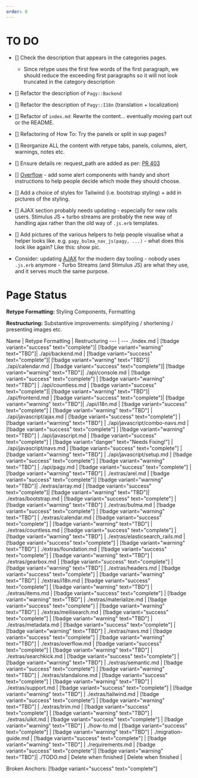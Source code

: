 ```yaml
---
order: 0
---
```

# TO DO
- [] Check the description that appears in the categories pages. 
  - Since retype uses the first few words of the first paragraph, we should reduce the exceeding first paragraphs so it will not look truncated in the category description 
- [] Refactor the description of `Pagy::Backend` 
- [] Refactor the description of `Pagy::I18n` (translation + localization) 
- [] Refactor of `index.md`: Rewrite the content... eventually moving part out or the README.
- [] Refactoring of How To: Try the panels or split in sup pages?
- [] Reorganize ALL the content with retype tabs, panels, columns, alert, warnings, notes etc.


- [] Ensure details re: request_path are added as per: [PR 403](https://github.com/ddnexus/pagy/pull/403)
- [] [Overflow](http://benkoshy.github.io/pagy/docs/extras/overflow/) - add some alert components with handy and short instructions to help people decide which mode they should choose.
- [] Add a choice of styles for Tailwind (i.e. bootstrap styling) + add in pictures of the styling.
- [] AJAX section probably needs updating - especially for new rails users. Stimulus JS + turbo streams are probably the new way of handling ajax rather than the old way of `.js.erb` templates.
- [] Add pictures of the various helpers to help people visualise what a helper looks like. e.g. `pagy_bulma_nav_js(pagy, ...)` - what does this look like again? Like this: show pic.
- Consider: updating [AJAX](../docs/api/javascript/ajax/) for the modern day tooling - nobody uses `.js.erb` anymore - Turbo Streams (and Stimulus JS) are what they use, and it serves much the same purpose.

# Page Status

**Retype Formatting:** Styling Components, Formatting

**Restructuring:** Substantive improvements: simplifying / shortening / presenting images etc.

Name   | Retype Formatting  | Restructuring
---    | ---
./index.md | [!badge variant="success" text="complete"]| [!badge variant="warning" text="TBD"]|
./api/backend.md | [!badge variant="success" text="complete"]| [!badge variant="warning" text="TBD"]|
./api/calendar.md | [!badge variant="success" text="complete"]| [!badge variant="warning" text="TBD"]|
./api/console.md | [!badge variant="success" text="complete"] | [!badge variant="warning" text="TBD"] |
./api/countless.md | [!badge variant="success" text="complete"]| [!badge variant="warning" text="TBD"]|
./api/frontend.md | [!badge variant="success" text="complete"]| [!badge variant="warning" text="TBD"]|
./api/i18n.md | [!badge variant="success" text="complete"] | [!badge variant="warning" text="TBD"] |
./api/javascript/ajax.md | [!badge variant="success" text="complete"] | [!badge variant="warning" text="TBD"] |
./api/javascript/combo-navs.md | [!badge variant="success" text="complete"] | [!badge variant="warning" text="TBD"] |
./api/javascript.md | [!badge variant="success" text="complete"] | [!badge variant="danger" text="Needs Fixing!"] |
./api/javascript/navs.md | [!badge variant="success" text="complete"] | [!badge variant="warning" text="TBD"] |
./api/javascript/setup.md | [!badge variant="success" text="complete"] | [!badge variant="warning" text="TBD"] |
./api/pagy.md | [!badge variant="success" text="complete"] | [!badge variant="warning" text="TBD"] |
./extras/arel.md | [!badge variant="success" text="complete"]| [!badge variant="warning" text="TBD"]|
./extras/array.md | [!badge variant="success" text="complete"]| [!badge variant="warning" text="TBD"]|
./extras/bootstrap.md | [!badge variant="success" text="complete"] | [!badge variant="warning" text="TBD"] |
./extras/bulma.md | [!badge variant="success" text="complete"] | [!badge variant="warning" text="TBD"] |
./extras/calendar.md | [!badge variant="success" text="complete"] | [!badge variant="warning" text="TBD"]                |
./extras/countless.md | [!badge variant="success" text="complete"] | [!badge variant="warning" text="TBD"] |
./extras/elasticsearch_rails.md | [!badge variant="success" text="complete"] | [!badge variant="warning" text="TBD"] |
./extras/foundation.md | [!badge variant="success" text="complete"] | [!badge variant="warning" text="TBD"] |
./extras/gearbox.md | [!badge variant="success" text="complete"] | [!badge variant="warning" text="TBD"] |
./extras/headers.md | [!badge variant="success" text="complete"] | [!badge variant="warning" text="TBD"] |
./extras/i18n.md | [!badge variant="success" text="complete"] | [!badge variant="warning" text="TBD"] |
./extras/items.md | [!badge variant="success" text="complete"] | [!badge variant="warning" text="TBD"] |
./extras/materialize.md | [!badge variant="success" text="complete"] | [!badge variant="warning" text="TBD"] |
./extras/meilisearch.md | [!badge variant="success" text="complete"] | [!badge variant="warning" text="TBD"] |
./extras/metadata.md | [!badge variant="success" text="complete"] | [!badge variant="warning" text="TBD"] |
./extras/navs.md | [!badge variant="success" text="complete"] | [!badge variant="warning" text="TBD"] |
./extras/overflow.md | [!badge variant="success" text="complete"] | [!badge variant="warning" text="TBD"] |
./extras/searchkick.md | [!badge variant="success" text="complete"] | [!badge variant="warning" text="TBD"] |
./extras/semantic.md | [!badge variant="success" text="complete"] | [!badge variant="warning" text="TBD"] |
./extras/standalone.md | [!badge variant="success" text="complete"] | [!badge variant="warning" text="TBD"] |
./extras/support.md | [!badge variant="success" text="complete"] | [!badge variant="warning" text="TBD"] |
./extras/tailwind.md | [!badge variant="success" text="complete"] | [!badge variant="warning" text="TBD"] |
./extras/trim.md | [!badge variant="success" text="complete"] | [!badge variant="warning" text="TBD"] |
./extras/uikit.md | [!badge variant="success" text="complete"] | [!badge variant="warning" text="TBD"] |
./how-to.md | [!badge variant="success" text="complete"] | [!badge variant="warning" text="TBD"] |
./migration-guide.md | [!badge variant="success" text="complete"] | [!badge variant="warning" text="TBD"] |
./requirements.md | [!badge variant="success" text="complete"]| [!badge variant="warning" text="TBD"]|
./TODO.md  | Delete when finished | Delete when finished |


Broken Anchors: [!badge variant="success" text="complete"]




